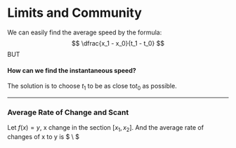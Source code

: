 Limits and Community
===

We can easily find the average speed by the formula:
$$ \dfrac{x_1 - x_0}{t_1 - t_0} $$
BUT
#### How can we find the instantaneous speed?
The solution is to choose $t_1$ to be as close to ​$t_0$ as possible.

---

### Average Rate of Change and Scant
Let $f(x) = y$, x change in the section [$x_1, x_2$].
And the average rate of changes of x to y is $ \ $